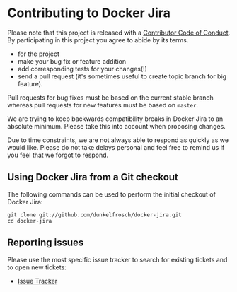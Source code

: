 # Contributing to Docker Jira

Please note that this project is released with a [Contributor Code of Conduct](CONTRIBUTING_COC.md). By participating in this project you agree to abide by its terms.

* for the project
* make your bug fix or feature addition
* add corresponding tests for your changes(!)
* send a pull request (it's sometimes useful to create topic branch for big feature).

Pull requests for bug fixes must be based on the current stable branch whereas pull requests for new features must be based on `master`.

We are trying to keep backwards compatibility breaks in Docker Jira to an absolute minimum. Please take this into account when proposing changes.

Due to time constraints, we are not always able to respond as quickly as we would like. Please do not take delays personal and feel free to remind us if you feel that we forgot to respond.

## Using Docker Jira from a Git checkout

The following commands can be used to perform the initial checkout of Docker Jira:

    git clone git://github.com/dunkelfrosch/docker-jira.git
    cd docker-jira

## Reporting issues

Please use the most specific issue tracker to search for existing tickets and to open new tickets:
* [Issue Tracker](https://github.com/dunkelfrosch/docker-jira/issues)
